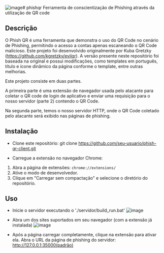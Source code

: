 ![image](https://github.com/whoamigod/phishqr/assets/124740533/08f3f112-058c-4d39-930e-f93643b0da24)# phishqr
Ferramenta de conscientização de Phishing através da utilização de QR code

## Descrição
O Phish QR é uma ferramenta que demonstra o uso do QR Code no cenário de Phishing, permitindo o acesso a contas apenas escaneando o QR Code malicioso. Este projeto foi desenvolvido originalmente por Kuba Gretzky (https://github.com/kgretzky/evilqr). A versão presente neste repositório foi baseada na original e possui modificações, como templates em português, título e ícone dinâmico da página conforme o template, entre outras melhorias.

Este projeto consiste em duas partes.

A primeira parte é uma extensão de navegador usada pelo atacante para coletar o QR code de login de aplicativo e enviar uma requisição para o nosso servidor (parte 2) contendo o QR Code.

Na segunda parte, temos o nosso servidor HTTP, onde o QR Code coletado pelo atacante será exibido nas páginas de phishing.

## Instalação
- Clone este repositório:
git clone https://github.com/seu-usuario/phish-qr-client.git

- Carregue a extensão no navegador Chrome:
1. Abra a página de extensões: `chrome://extensions/`
2. Ative o modo de desenvolvedor.
3. Clique em "Carregar sem compactação" e selecione o diretório do repositório.

## Uso
- Inicie o servidor executando o './servidor/build_run.bat'
![image](https://github.com/whoamigod/phishqr/assets/124740533/d1ef3d8b-abe1-40c0-bc3d-4f6561d52691)

- Abra um dos sites suportados em seu navegador (com a extensão já instalada)
  ![image](https://github.com/whoamigod/phishqr/assets/124740533/3d5cc7ef-9207-4cd0-9a6b-9b5bab8941c3)

- Após a página carregar completamente, clique na extensão para ativar ela.
Abra o URL da página de phishing do servidor: http://127.0.0.1:35000(padrão) 
